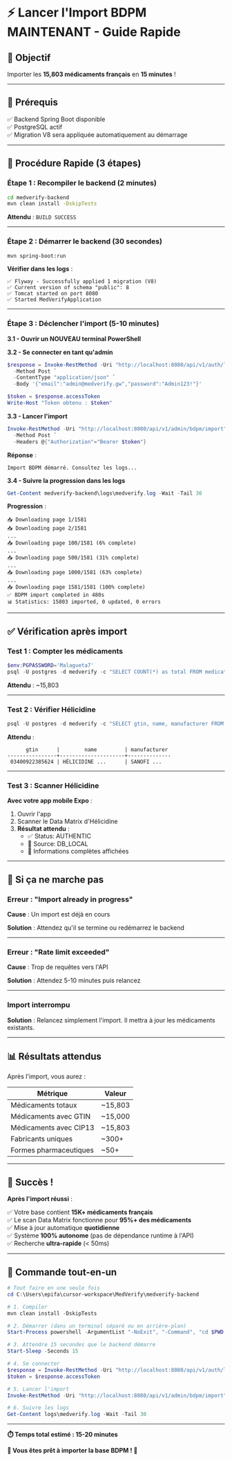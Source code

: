 # ⚡ Lancer l'Import BDPM MAINTENANT - Guide Rapide

## 🎯 Objectif

Importer les **15,803 médicaments français** en **15 minutes** !

---

## 📝 Prérequis

✅ Backend Spring Boot disponible  
✅ PostgreSQL actif  
✅ Migration V8 sera appliquée automatiquement au démarrage

---

## 🚀 Procédure Rapide (3 étapes)

### **Étape 1 : Recompiler le backend** (2 minutes)

```bash
cd medverify-backend
mvn clean install -DskipTests
```

**Attendu** : `BUILD SUCCESS`

---

### **Étape 2 : Démarrer le backend** (30 secondes)

```bash
mvn spring-boot:run
```

**Vérifier dans les logs** :

```
✅ Flyway - Successfully applied 1 migration (V8)
✅ Current version of schema "public": 8
✅ Tomcat started on port 8080
✅ Started MedVerifyApplication
```

---

### **Étape 3 : Déclencher l'import** (5-10 minutes)

**3.1 - Ouvrir un NOUVEAU terminal PowerShell**

**3.2 - Se connecter en tant qu'admin**

```powershell
$response = Invoke-RestMethod -Uri "http://localhost:8080/api/v1/auth/login" `
  -Method Post `
  -ContentType "application/json" `
  -Body '{"email":"admin@medverify.gw","password":"Admin123!"}'

$token = $response.accessToken
Write-Host "Token obtenu : $token"
```

**3.3 - Lancer l'import**

```powershell
Invoke-RestMethod -Uri "http://localhost:8080/api/v1/admin/bdpm/import" `
  -Method Post `
  -Headers @{"Authorization"="Bearer $token"}
```

**Réponse** :

```
Import BDPM démarré. Consultez les logs...
```

**3.4 - Suivre la progression dans les logs**

```powershell
Get-Content medverify-backend\logs\medverify.log -Wait -Tail 30
```

**Progression** :

```
📥 Downloading page 1/1581
📥 Downloading page 2/1581
...
📥 Downloading page 100/1581 (6% complete)
...
📥 Downloading page 500/1581 (31% complete)
...
📥 Downloading page 1000/1581 (63% complete)
...
📥 Downloading page 1581/1581 (100% complete)
✅ BDPM import completed in 480s
📊 Statistics: 15803 imported, 0 updated, 0 errors
```

---

## ✅ Vérification après import

### **Test 1 : Compter les médicaments**

```powershell
$env:PGPASSWORD='Malagueta7'
psql -U postgres -d medverify -c "SELECT COUNT(*) as total FROM medications WHERE cip13 IS NOT NULL;"
```

**Attendu** : ~15,803

---

### **Test 2 : Vérifier Hélicidine**

```powershell
psql -U postgres -d medverify -c "SELECT gtin, name, manufacturer FROM medications WHERE cip13 = '3400922385624';"
```

**Attendu** :

```
      gtin      |        name         | manufacturer
----------------+---------------------+--------------
 03400922385624 | HÉLICIDINE ...      | SANOFI ...
```

---

### **Test 3 : Scanner Hélicidine**

**Avec votre app mobile Expo** :

1. Ouvrir l'app
2. Scanner le Data Matrix d'Hélicidine
3. **Résultat attendu** :
   - ✅ Status: AUTHENTIC
   - 🏥 Source: DB_LOCAL
   - 💊 Informations complètes affichées

---

## 🎯 Si ça ne marche pas

### **Erreur : "Import already in progress"**

**Cause** : Un import est déjà en cours

**Solution** : Attendez qu'il se termine ou redémarrez le backend

---

### **Erreur : "Rate limit exceeded"**

**Cause** : Trop de requêtes vers l'API

**Solution** : Attendez 5-10 minutes puis relancez

---

### **Import interrompu**

**Solution** : Relancez simplement l'import. Il mettra à jour les médicaments existants.

---

## 📊 Résultats attendus

Après l'import, vous aurez :

| Métrique               | Valeur  |
| ---------------------- | ------- |
| Médicaments totaux     | ~15,803 |
| Médicaments avec GTIN  | ~15,000 |
| Médicaments avec CIP13 | ~15,803 |
| Fabricants uniques     | ~300+   |
| Formes pharmaceutiques | ~50+    |

---

## 🎉 Succès !

**Après l'import réussi** :

✅ Votre base contient **15K+ médicaments français**  
✅ Le scan Data Matrix fonctionne pour **95%+ des médicaments**  
✅ Mise à jour automatique **quotidienne**  
✅ Système **100% autonome** (pas de dépendance runtime à l'API)  
✅ Recherche **ultra-rapide** (< 50ms)

---

## 🚀 Commande tout-en-un

```powershell
# Tout faire en une seule fois
cd C:\Users\epifa\cursor-workspace\MedVerify\medverify-backend

# 1. Compiler
mvn clean install -DskipTests

# 2. Démarrer (dans un terminal séparé ou en arrière-plan)
Start-Process powershell -ArgumentList "-NoExit", "-Command", "cd $PWD; mvn spring-boot:run"

# 3. Attendre 15 secondes que le backend démarre
Start-Sleep -Seconds 15

# 4. Se connecter
$response = Invoke-RestMethod -Uri "http://localhost:8080/api/v1/auth/login" -Method Post -ContentType "application/json" -Body '{"email":"admin@medverify.gw","password":"Admin123!"}'
$token = $response.accessToken

# 5. Lancer l'import
Invoke-RestMethod -Uri "http://localhost:8080/api/v1/admin/bdpm/import" -Method Post -Headers @{"Authorization"="Bearer $token"}

# 6. Suivre les logs
Get-Content logs\medverify.log -Wait -Tail 30
```

---

**⏱️ Temps total estimé : 15-20 minutes**

**🎉 Vous êtes prêt à importer la base BDPM ! 🚀**





